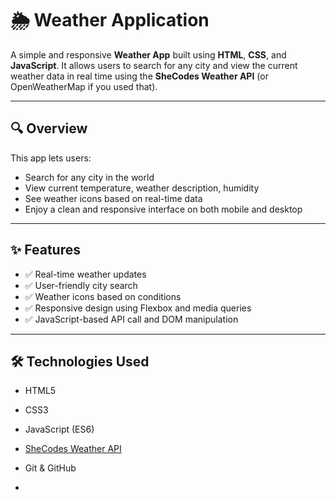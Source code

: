 # 🌦️ Weather Application

A simple and responsive **Weather App** built using **HTML**, **CSS**, and **JavaScript**. It allows users to search for any city and view the current weather data in real time using the **SheCodes Weather API** (or OpenWeatherMap if you used that).

---

## 🔍 Overview

This app lets users:
- Search for any city in the world
- View current temperature, weather description, humidity
- See weather icons based on real-time data
- Enjoy a clean and responsive interface on both mobile and desktop

---

## ✨ Features

- ✅ Real-time weather updates
- ✅ User-friendly city search
- ✅ Weather icons based on conditions
- ✅ Responsive design using Flexbox and media queries
- ✅ JavaScript-based API call and DOM manipulation

---

## 🛠️ Technologies Used

- HTML5
- CSS3
- JavaScript (ES6)
- [SheCodes Weather API](https://www.shecodes.io/weather)
- Git & GitHub

-
